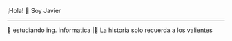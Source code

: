 ¡Hola! 👋 Soy Javier <br> <hr>
🔭 estudiando ing. informatica |💬 La historia solo recuerda a los valientes
<!--
**javi935/javi935** is a ✨ _special_ ✨ repository because its `README.md` (this file) appears on your GitHub profile.

Here are some ideas to get you started:

- 🔭 I’m currently working on Ing. Informatica
- 🌱 I’m currently learning ...
- 👯 I’m looking to collaborate on ...
- 🤔 I’m looking for help with ...
- 💬 Ask me about ...
- 📫 How to reach me: ...
- 😄 Pronouns: ...
- ⚡ Fun fact: ...
-->
